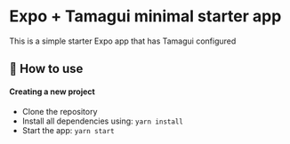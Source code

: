 # Expo + Tamagui minimal starter app

This is a simple starter Expo app that has Tamagui configured

## 🚀 How to use

#### Creating a new project

- Clone the repository
- Install all dependencies using: `yarn install`
- Start the app: `yarn start`
